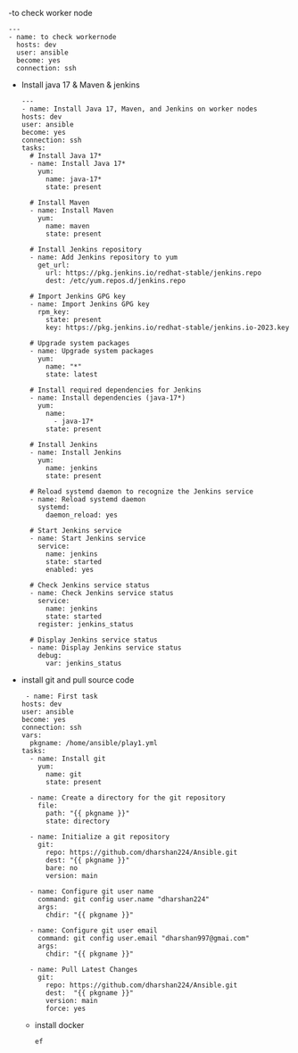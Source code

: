  -to check worker node 
```
---
- name: to check workernode
  hosts: dev
  user: ansible
  become: yes
  connection: ssh

```
- Install java 17 & Maven & jenkins
  ```
  ---
  - name: Install Java 17, Maven, and Jenkins on worker nodes
  hosts: dev
  user: ansible
  become: yes
  connection: ssh
  tasks:
    # Install Java 17*
    - name: Install Java 17*
      yum:
        name: java-17*
        state: present

    # Install Maven
    - name: Install Maven
      yum:
        name: maven
        state: present

    # Install Jenkins repository
    - name: Add Jenkins repository to yum
      get_url:
        url: https://pkg.jenkins.io/redhat-stable/jenkins.repo
        dest: /etc/yum.repos.d/jenkins.repo

    # Import Jenkins GPG key
    - name: Import Jenkins GPG key
      rpm_key:
        state: present
        key: https://pkg.jenkins.io/redhat-stable/jenkins.io-2023.key

    # Upgrade system packages
    - name: Upgrade system packages
      yum:
        name: "*"
        state: latest

    # Install required dependencies for Jenkins
    - name: Install dependencies (java-17*)
      yum:
        name:
          - java-17*
        state: present

    # Install Jenkins
    - name: Install Jenkins
      yum:
        name: jenkins
        state: present

    # Reload systemd daemon to recognize the Jenkins service
    - name: Reload systemd daemon
      systemd:
        daemon_reload: yes

    # Start Jenkins service
    - name: Start Jenkins service
      service:
        name: jenkins
        state: started
        enabled: yes

    # Check Jenkins service status
    - name: Check Jenkins service status
      service:
        name: jenkins
        state: started
      register: jenkins_status

    # Display Jenkins service status
    - name: Display Jenkins service status
      debug:
        var: jenkins_status
- install git and pull source code
  ```
   - name: First task
  hosts: dev
  user: ansible
  become: yes
  connection: ssh
  vars:
    pkgname: /home/ansible/play1.yml
  tasks:
    - name: Install git
      yum:
        name: git
        state: present

    - name: Create a directory for the git repository
      file:
        path: "{{ pkgname }}"
        state: directory

    - name: Initialize a git repository
      git:
        repo: https://github.com/dharshan224/Ansible.git
        dest: "{{ pkgname }}"
        bare: no
        version: main

    - name: Configure git user name
      command: git config user.name "dharshan224"
      args:
        chdir: "{{ pkgname }}"

    - name: Configure git user email
      command: git config user.email "dharshan997@gmai.com"
      args:
        chdir: "{{ pkgname }}"

    - name: Pull Latest Changes
      git:
        repo: https://github.com/dharshan224/Ansible.git
        dest:  "{{ pkgname }}"
        version: main
        force: yes
  ```
  - install docker
    ```
    ef




  
